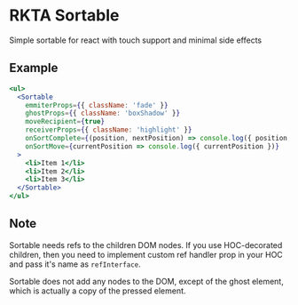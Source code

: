 # RKTA Sortable
Simple sortable for react with touch support and minimal side effects

## Example
```jsx
<ul>
  <Sortable
    emmiterProps={{ className: 'fade' }}
    ghostProps={{ className: 'boxShadow' }}
    moveRecipient={true}
    receiverProps={{ className: 'highlight' }}
    onSortComplete={(position, nextPosition) => console.log({ position, nextPosition })}
    onSortMove={currentPosition => console.log({ currentPosition })}
  >
    <li>Item 1</li>
    <li>Item 2</li>
    <li>Item 3</li>
  </Sortable>
</ul>
```

## Note
Sortable needs refs to the children DOM nodes. If you use HOC-decorated children,
then you need to implement custom ref handler prop in your HOC and pass it's
name as `refInterface`.

Sortable does not add any nodes to the DOM, except of the ghost element, which
is actually a copy of the pressed element.
